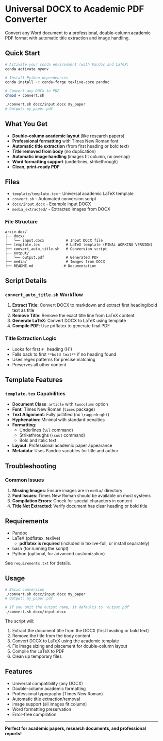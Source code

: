 # Universal DOCX to Academic PDF Converter

Convert any Word document to a professional, double-column academic PDF format with automatic title extraction and image handling.

## Quick Start

```bash
# Activate your conda environment (with Pandoc and LaTeX)
conda activate myenv

# Install Python dependencies 
conda install -c conda-forge texlive-core pandoc

# Convert any DOCX to PDF
chmod + convert.sh

./convert.sh docx/input.docx my_paper
# Output: my_paper.pdf
```

## What You Get

- **Double-column academic layout** (like research papers)
- **Professional formatting** with Times New Roman font
- **Automatic title extraction** (from first heading or bold text)
- **Title removed from body** (no duplication)
- **Automatic image handling** (images fit column, no overlap)
- **Word formatting support** (underlines, strikethrough)
- **Clean, print-ready PDF**

## Files

- `template/template.tex` - Universal academic LaTeX template
- `convert.sh` - Automated conversion script
- `docx/input.docx` - Example input DOCX
- `media_extracted/` - Extracted images from DOCX


### File Structure
```
arxiv-dox/
├── docx/
│   └── input.docx          # Input DOCX file
├── template.tex            # LaTeX template (FINAL WORKING VERSION)
├── convert_auto_title.sh   # Conversion script
├── output/
│   └── output.pdf          # Generated PDF
├── media/                  # Images from DOCX
├── README.md              # Documentation
```

## Script Details

### `convert_auto_title.sh` Workflow
1. **Extract Title**: Convert DOCX to markdown and extract first heading/bold text as title
2. **Remove Title**: Remove the exact title line from LaTeX content
3. **Generate LaTeX**: Convert DOCX to LaTeX using template
4. **Compile PDF**: Use pdflatex to generate final PDF

### Title Extraction Logic
- Looks for first `# ` heading (H1)
- Falls back to first `**bold text**` if no heading found
- Uses regex patterns for precise matching
- Preserves all other content

## Template Features

### `template.tex` Capabilities
- **Document Class**: `article` with `twocolumn` option
- **Font**: Times New Roman (`times` package)
- **Text Alignment**: Fully justified (no `\raggedright`)
- **Hyphenation**: Minimal with standard penalties
- **Formatting**: 
  - Underlines (`\ul` command)
  - Strikethroughs (`\sout` command)
  - Bold and italic text
- **Layout**: Professional academic paper appearance
- **Metadata**: Uses Pandoc variables for title and author

## Troubleshooting

### Common Issues
1. **Missing Images**: Ensure images are in `media/` directory
2. **Font Issues**: Times New Roman should be available on most systems
3. **Compilation Errors**: Check for special characters in content
4. **Title Not Extracted**: Verify document has clear heading or bold title

## Requirements

- Pandoc
- LaTeX (pdflatex, texlive)
  - **pdflatex is required** (included in texlive-full, or install separately)
- bash (for running the script)
- Python (optional, for advanced customization)

See `requirements.txt` for details.

## Usage

```bash
# Basic conversion
./convert.sh docx/input.docx my_paper
# Output: my_paper.pdf

# If you omit the output name, it defaults to 'output.pdf'
./convert.sh docx/input.docx
```

The script will:
1. Extract the document title from the DOCX (first heading or bold text)
2. Remove the title from the body content
3. Convert DOCX to LaTeX using the academic template
4. Fix image sizing and placement for double-column layout
5. Compile the LaTeX to PDF
6. Clean up temporary files

## Features

- Universal compatibility (any DOCX)
- Double-column academic formatting
- Professional typography (Times New Roman)
- Automatic title extraction/removal
- Image support (all images fit column)
- Word formatting preservation
- Error-free compilation

---

**Perfect for academic papers, research documents, and professional reports!**
